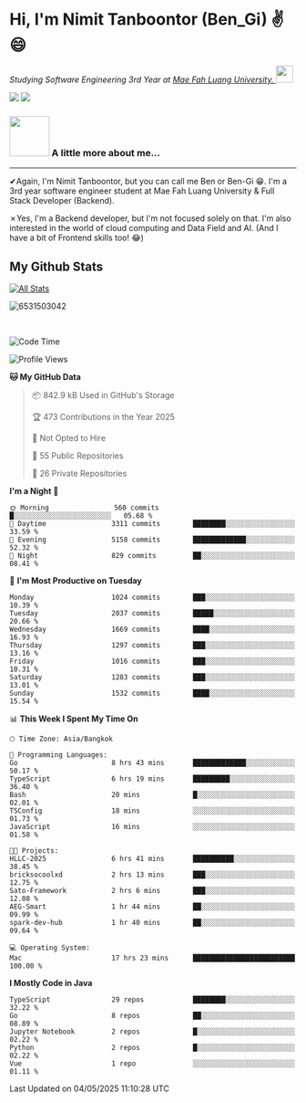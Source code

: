 # Hi, I'm Nimit Tanboontor (Ben_Gi) ✌😄
<p><em>Studying Software Engineering 3rd Year at <a href="https://en.mfu.ac.th/home.html"> Mae Fah Luang University.
</a><img src="https://media.giphy.com/media/WUlplcMpOCEmTGBtBW/giphy.gif" width="30"> </em></p>


[![](https://img.shields.io/badge/linkedin-%230077B5.svg?style=for-the-badge&logo=linkedin)]([https://www.linkedin.com/in/thanaphoom-babparn/](https://www.linkedin.com/in/nimit-tanbooutor-798139246/))
[![](https://img.shields.io/badge/Medium-12100E?style=for-the-badge&logo=medium&logoColor=white)](https://medium.com/@nimittanbooutor)

### <img src="https://media.giphy.com/media/VgCDAzcKvsR6OM0uWg/giphy.gif" width="70"> A little more about me...  

<hr> <!-- Horizontal line -->

&#10004;Again, I'm Nimit Tanboontor, but you can call me Ben or Ben-Gi 😁. I'm a 3rd year software engineer student at Mae Fah Luang University & Full Stack Developer (Backend).

&#10007;Yes, I'm a Backend developer, but I'm not focused solely on that. I'm also interested in the world of cloud computing and Data Field and AI. (And I have a bit of Frontend skills too! 😂)


## My Github Stats

[![All Stats](https://github-readme-stats.vercel.app/api?username=6531503042&show_icons=true&theme=algolia)](https://github.com/6531503042)

<p><img align="center" src="https://github-readme-streak-stats.herokuapp.com/?user=6531503042&" alt="6531503042" /></p>

<br />


<!--START_SECTION:waka-->
![Code Time](http://img.shields.io/badge/Code%20Time-525%20hrs%2038%20mins-blue)

![Profile Views](http://img.shields.io/badge/Profile%20Views-0-blue)

**🐱 My GitHub Data** 

> 📦 842.9 kB Used in GitHub's Storage 
 > 
> 🏆 473 Contributions in the Year 2025
 > 
> 🚫 Not Opted to Hire
 > 
> 📜 55 Public Repositories 
 > 
> 🔑 26 Private Repositories 
 > 
**I'm a Night 🦉** 

```text
🌞 Morning                560 commits         █░░░░░░░░░░░░░░░░░░░░░░░░   05.68 % 
🌆 Daytime                3311 commits        ████████░░░░░░░░░░░░░░░░░   33.59 % 
🌃 Evening                5158 commits        █████████████░░░░░░░░░░░░   52.32 % 
🌙 Night                  829 commits         ██░░░░░░░░░░░░░░░░░░░░░░░   08.41 % 
```
📅 **I'm Most Productive on Tuesday** 

```text
Monday                   1024 commits        ███░░░░░░░░░░░░░░░░░░░░░░   10.39 % 
Tuesday                  2037 commits        █████░░░░░░░░░░░░░░░░░░░░   20.66 % 
Wednesday                1669 commits        ████░░░░░░░░░░░░░░░░░░░░░   16.93 % 
Thursday                 1297 commits        ███░░░░░░░░░░░░░░░░░░░░░░   13.16 % 
Friday                   1016 commits        ███░░░░░░░░░░░░░░░░░░░░░░   10.31 % 
Saturday                 1283 commits        ███░░░░░░░░░░░░░░░░░░░░░░   13.01 % 
Sunday                   1532 commits        ████░░░░░░░░░░░░░░░░░░░░░   15.54 % 
```


📊 **This Week I Spent My Time On** 

```text
🕑︎ Time Zone: Asia/Bangkok

💬 Programming Languages: 
Go                       8 hrs 43 mins       █████████████░░░░░░░░░░░░   50.17 % 
TypeScript               6 hrs 19 mins       █████████░░░░░░░░░░░░░░░░   36.40 % 
Bash                     20 mins             █░░░░░░░░░░░░░░░░░░░░░░░░   02.01 % 
TSConfig                 18 mins             ░░░░░░░░░░░░░░░░░░░░░░░░░   01.73 % 
JavaScript               16 mins             ░░░░░░░░░░░░░░░░░░░░░░░░░   01.58 % 

🐱‍💻 Projects: 
HLLC-2025                6 hrs 41 mins       ██████████░░░░░░░░░░░░░░░   38.45 % 
bricksocoolxd            2 hrs 13 mins       ███░░░░░░░░░░░░░░░░░░░░░░   12.75 % 
Sato-Framework           2 hrs 6 mins        ███░░░░░░░░░░░░░░░░░░░░░░   12.08 % 
AEG-Smart                1 hr 44 mins        ██░░░░░░░░░░░░░░░░░░░░░░░   09.99 % 
spark-dev-hub            1 hr 40 mins        ██░░░░░░░░░░░░░░░░░░░░░░░   09.64 % 

💻 Operating System: 
Mac                      17 hrs 23 mins      █████████████████████████   100.00 % 
```

**I Mostly Code in Java** 

```text
TypeScript               29 repos            ████████░░░░░░░░░░░░░░░░░   32.22 % 
Go                       8 repos             ██░░░░░░░░░░░░░░░░░░░░░░░   08.89 % 
Jupyter Notebook         2 repos             █░░░░░░░░░░░░░░░░░░░░░░░░   02.22 % 
Python                   2 repos             █░░░░░░░░░░░░░░░░░░░░░░░░   02.22 % 
Vue                      1 repo              ░░░░░░░░░░░░░░░░░░░░░░░░░   01.11 % 
```




 Last Updated on 04/05/2025 11:10:28 UTC
<!--END_SECTION:waka-->
